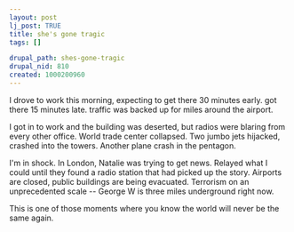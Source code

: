 ```yaml
--- 
layout: post
lj_post: TRUE
title: she's gone tragic
tags: []

drupal_path: shes-gone-tragic
drupal_nid: 810
created: 1000200960
---
```

I drove to work this morning, expecting to get there 30 minutes early. got there 15 minutes late. traffic was backed up for miles around the airport.

I got in to work and the building was deserted, but radios were blaring from every other office. World trade center collapsed. Two jumbo jets hijacked, crashed into the towers. Another plane crash in the pentagon.

I'm in shock. In London, Natalie was trying to get news. Relayed what I could until they found a radio station that had picked up the story. Airports are closed, public buildings are being evacuated. Terrorism on an unprecedented scale -- George W is three miles underground right now.

This is one of those moments where you know the world will never be the same again.

